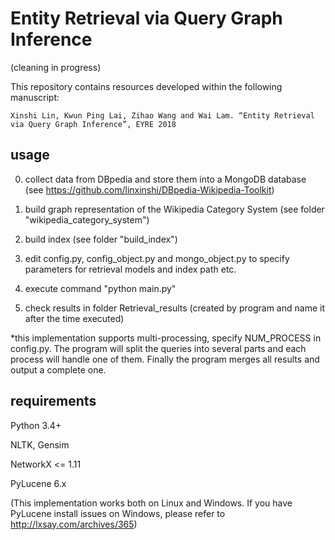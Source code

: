 # Entity Retrieval via Query Graph Inference
(cleaning in progress)

This repository contains resources developed within the following manuscript:

    Xinshi Lin, Kwun Ping Lai, Zihao Wang and Wai Lam. “Entity Retrieval via Query Graph Inference”, EYRE 2018
    
## usage
0. collect data from DBpedia and store them into a MongoDB database (see https://github.com/linxinshi/DBpedia-Wikipedia-Toolkit)

1. build graph representation of the Wikipedia Category System (see folder "wikipedia_category_system")

2. build index (see folder "build_index")

3. edit config.py, config_object.py  and mongo_object.py to specify parameters for retrieval models and index path etc.

4. execute command "python main.py"

5. check results in folder Retrieval_results (created by program and name it after the time executed)

*this implementation supports multi-processing, specify NUM_PROCESS in config.py. The program will split the queries into several parts and each process will handle one of them. Finally the program merges all results and output a complete one.

## requirements
Python 3.4+

NLTK, Gensim

NetworkX <= 1.11

PyLucene 6.x 

(This implementation works both on Linux and Windows. If you have PyLucene install issues on Windows, please refer to http://lxsay.com/archives/365)
